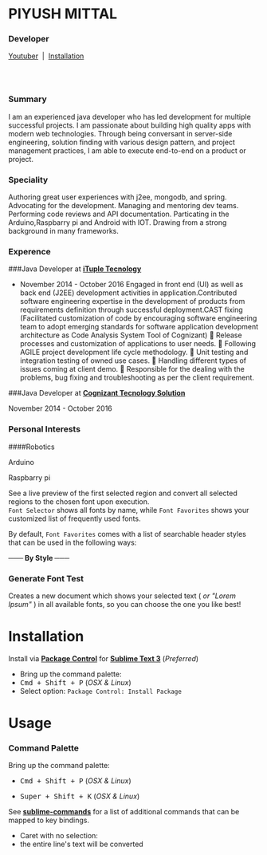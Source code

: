 # PIYUSH MITTAL

### Developer

[Youtuber](https://www.youtube.com/channel/UCfkltrltP4rfIPeBF3t5bpQ#youtuber) &nbsp;|&nbsp; [Installation](https://github.com/viisual/ASCII-Decorator#installation) &nbsp;

&nbsp;


```
```
### Summary
I am an experienced java developer who has led development for multiple successful projects. I am passionate about building high quality apps with modern web technologies. Through being conversant in server-side engineering, solution finding with various design pattern, and project management practices, I am able to execute end-to-end on a product or project.

### Speciality
Authoring great user experiences with j2ee, mongodb, and spring. Advocating for the development. Managing and mentoring dev teams. Performing code reviews and API documentation. Particating in the Arduino,Raspbarry pi and Android with IOT. Drawing from a strong background in many frameworks.

### Experence

###Java Developer at  [**iTuple Tecnology**](http://www.ituple.com/)

* November 2014 - October 2016
Engaged in front end (UI) as well as back end (J2EE) development activities in
application.Contributed software engineering expertise in the development of products from
requirements definition through successful deployment.CAST fixing (Facilitated customization of code by encouraging software
engineering team to adopt emerging standards for software application
development architecture as Code Analysis System Tool of Cognizant)
 Release processes and customization of applications to user needs.
 Following AGILE project development life cycle methodology.
 Unit testing and integration testing of owned use cases.
 Handling different types of issues coming at client demo.
 Responsible for the dealing with the problems, bug fixing and troubleshooting as
per the client requirement.




###Java Developer at  [**Cognizant Tecnology Solution**](https://www.cognizant.com/)

November 2014 - October 2016


### Personal Interests

####Robotics

Arduino

Raspbarry pi 



See a live preview of the first selected region and convert all selected regions to the chosen font upon execution.  
`Font Selector` shows all fonts by name, while `Font Favorites` shows your customized list of frequently used fonts.

By default, `Font Favorites` comes with a list of searchable header styles that can be used in the following ways:

**─── By Style ───**


### Generate Font Test

Creates a new document which shows your selected text ( *or "Lorem Ipsum"* ) in all available fonts, so you can choose the one you like best!

# Installation

Install via [**Package Control**](https://packagecontrol.io/installation) for [**Sublime Text 3**](https://www.sublimetext.com/3) (*Preferred*)

* Bring up the command palette:
 * <kbd>Cmd + Shift + P</kbd> (*OSX & Linux*)
* Select option: `Package Control: Install Package`



# Usage

### Command Palette

Bring up the command palette:
* <kbd>Cmd + Shift + P</kbd> (*OSX & Linux*)

 * <kbd>Super + Shift + K</kbd> (*OSX & Linux*)

See [**sublime-commands**](https://github.com/viisual/ASCII-Decorator/blob/master/Default.sublime-commands) for a list of additional commands that can be mapped to key bindings.


* Caret with no selection:
 * the entire line's text will be converted



